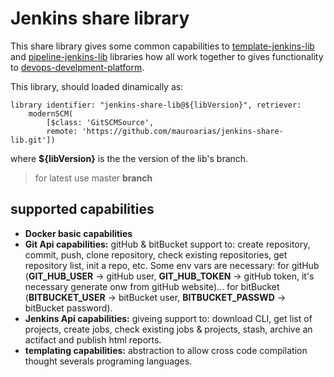 # Jenkins share library
 This share library gives some common capabilities to [template-jenkins-lib](https://github.com/mauroarias/template-jenkins-lib) and [pipeline-jenkins-lib](https://github.com/mauroarias/pipeline-jenkins-lib) libraries how all work together to gives functionality to [devops-develpment-platform](https://github.com/mauroarias/devops-development-platform).

This library, should loaded dinamically as:

    library identifier: "jenkins-share-lib@${libVersion}", retriever: 
	    modernSCM(
		    [$class: 'GitSCMSource',
		    remote: 'https://github.com/mauroarias/jenkins-share-lib.git'])
where **${libVersion}** is the the version of the lib's branch. 

> for latest use master **branch**
 
## supported capabilities

 - **Docker basic capabilities**
 - **Git Api capabilities:** gitHub & bitBucket support to: create repository, commit, push, clone repository, check existing repositories, get repository list, init a repo, etc. Some env vars are necessary: for gitHub (**GIT_HUB_USER** -> gitHub user, **GIT_HUB_TOKEN** -> gitHub token, it's necessary generate onw from gitHub website)... for bitBucket (**BITBUCKET_USER** -> bitBucket user, **BITBUCKET_PASSWD** -> bitBucket password). 
 - **Jenkins Api capabilities:** giveing support to: download CLI, get list of projects, create jobs, check existing jobs & projects, stash, archive an actifact and publish html reports.
 - **templating capabilities:** abstraction to allow cross code compilation thought severals programing languages.

  

